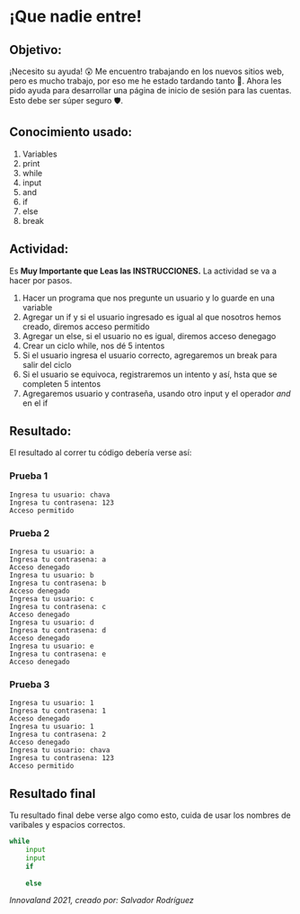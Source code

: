 # ¡Que nadie entre!
## Objetivo: 
¡Necesito su ayuda! 😲 Me encuentro trabajando en los nuevos sitios web, pero es mucho trabajo, por eso me he estado tardando tanto 🐢. Ahora les pido ayuda para desarrollar una página de inicio de sesión para las cuentas. Esto debe ser súper seguro 🛡. 

## Conocimiento usado:
1. Variables
2. print
3. while
4. input
5. and 
6. if
7. else
8. break

## Actividad:
Es **Muy Importante que Leas las INSTRUCCIONES.** La actividad se va a hacer por pasos. 
1) Hacer un programa que nos pregunte un usuario y lo guarde en una variable
2) Agregar un if y si el usuario ingresado es igual al que nosotros hemos creado, diremos acceso permitido
3) Agregar un else, si el usuario no es igual, diremos acceso denegago
4) Crear un ciclo while, nos dé 5 intentos
5) Si el usuario ingresa el usuario correcto, agregaremos un break para salir del ciclo
6) Si el usuario se equivoca, registraremos un intento y así, hsta que se completen 5 intentos
7) Agregaremos usuario y contraseña, usando otro input y el operador *and* en el if

## Resultado:
El resultado al correr tu código debería verse así:
### Prueba 1
~~~shell
Ingresa tu usuario: chava
Ingresa tu contrasena: 123
Acceso permitido
~~~
### Prueba 2
~~~shell
Ingresa tu usuario: a
Ingresa tu contrasena: a
Acceso denegado
Ingresa tu usuario: b
Ingresa tu contrasena: b
Acceso denegado
Ingresa tu usuario: c
Ingresa tu contrasena: c
Acceso denegado
Ingresa tu usuario: d
Ingresa tu contrasena: d
Acceso denegado
Ingresa tu usuario: e
Ingresa tu contrasena: e
Acceso denegado
~~~

### Prueba 3
~~~shell
Ingresa tu usuario: 1
Ingresa tu contrasena: 1
Acceso denegado
Ingresa tu usuario: 1
Ingresa tu contrasena: 2
Acceso denegado
Ingresa tu usuario: chava
Ingresa tu contrasena: 123
Acceso permitido
~~~

## Resultado final
Tu resultado final debe verse algo como esto, cuida de usar los nombres de varibales y espacios correctos.

~~~python
while
	input
	input
	if
	
	else

~~~

_Innovaland 2021, creado por: Salvador Rodríguez_
